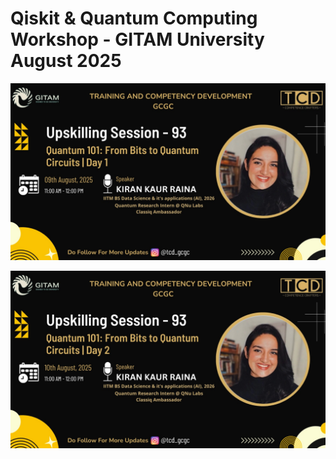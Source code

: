 # Qiskit & Quantum Computing Workshop - GITAM University August 2025

![image](IMG-20250804-WA0017.jpg)

![image](IMG-20250804-WA0016.jpg)

